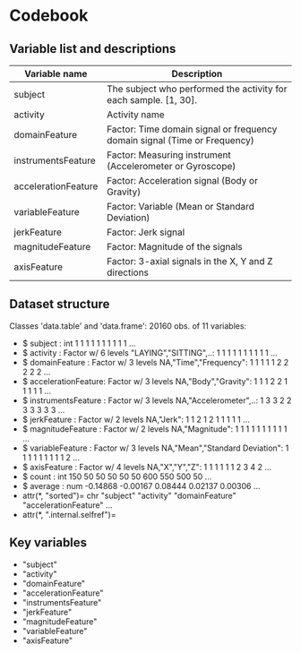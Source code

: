 Codebook
========

Variable list and descriptions
------------------------------

Variable name       | Description
--------------------|------------
subject             | The subject who performed the activity for each sample. [1, 30].
activity            | Activity name
domainFeature       | Factor: Time domain signal or frequency domain signal (Time or Frequency)
instrumentsFeature  | Factor: Measuring instrument (Accelerometer or Gyroscope)
accelerationFeature | Factor: Acceleration signal (Body or Gravity)
variableFeature     | Factor: Variable (Mean or Standard Deviation)
jerkFeature         | Factor: Jerk signal
magnitudeFeature    | Factor: Magnitude of the signals
axisFeature         | Factor: 3-axial signals in the X, Y and Z directions

Dataset structure
-----------------

Classes 'data.table' and 'data.frame':	20160 obs. of  11 variables:

- $ subject            : int  1 1 1 1 1 1 1 1 1 1 ...
- $ activity           : Factor w/ 6 levels "LAYING","SITTING",..: 1 1 1 1 1 1 1 1 1 1 ...
- $ domainFeature      : Factor w/ 3 levels NA,"Time","Frequency": 1 1 1 1 1 2 2 2 2 2 ...
- $ accelerationFeature: Factor w/ 3 levels NA,"Body","Gravity": 1 1 1 2 2 1 1 1 1 1 ...
- $ instrumentsFeature : Factor w/ 3 levels NA,"Accelerometer",..: 1 3 3 2 2 3 3 3 3 3 ...
- $ jerkFeature        : Factor w/ 2 levels NA,"Jerk": 1 1 2 1 2 1 1 1 1 1 ...
- $ magnitudeFeature   : Factor w/ 2 levels NA,"Magnitude": 1 1 1 1 1 1 1 1 1 1 ...
- $ variableFeature    : Factor w/ 3 levels NA,"Mean","Standard Deviation": 1 1 1 1 1 1 1 1 1 2 ...
- $ axisFeature        : Factor w/ 4 levels NA,"X","Y","Z": 1 1 1 1 1 1 2 3 4 2 ...
- $ count              : int  150 50 50 50 50 50 600 550 500 50 ...
- $ average            : num  -0.14868 -0.00167 0.08444 0.02137 0.00306 ...
- attr(*, "sorted")= chr  "subject" "activity" "domainFeature" "accelerationFeature" ...
- attr(*, ".internal.selfref")=<externalptr>

Key variables
-------------

* "subject"
* "activity"
* "domainFeature"      
* "accelerationFeature"
* "instrumentsFeature"
* "jerkFeature"   
* "magnitudeFeature"
* "variableFeature"
* "axisFeature"

